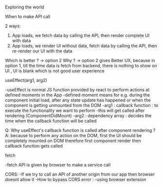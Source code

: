 Exploring the world

When to make API call 

2 ways:
1. App loads, we fetch data by calling the API, then render complete UI with data
2. App loads, we render UI without data, fetch data by calling the API, then re-render our UI with the data

Which is better ? -> option 2
Why ? -> option 2 gives Better UX, because in option 1, till the time data is fetch from backend, there is nothing to show on UI , UI is blank which is not good user experience

useEffect(arg1, arg2)

-useEffect is normal JS function provided by react to perform actions at defined moments in the App
-defined moment means for e.g. during the component initial load, after any state update has happened or when the component is getting unmounted from the DOM
-arg1 : callback function : to execute the functionality we want to perform
-this will get called after rendering (ComponentDidMount) 
-arg2 : dependency array : decides the time when the callback function will be called 

Q: Why useEffect's callback function is called after component rendering ?
A: because to perform any action on the DOM, first the UI should be completely mounted on DOM therefore first component render then callback function gets called

fetch

-fetch API is given by browser to make a service call 

CORS:
-If we try to call an API of another origin from our app then browser doesnt allow it 
-How to bypass CORS error :
-using browser extension

